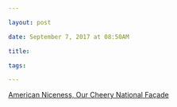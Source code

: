 ```yaml
---

layout: post

date: September 7, 2017 at 08:50AM

title:

tags:

---
```



[American Niceness, Our Cheery National Façade](https://www.newyorker.com/books/page-turner/american-niceness-our-cheery-national-facade)